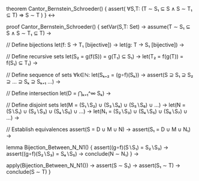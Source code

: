 theorem Cantor_Bernstein_Schroeder() {
  assert(
    ∀S,T: (T ∼ S₁ ⊆ S ∧ S ∼ T₁ ⊆ T) ⇒ S ∼ T
  )
} ↔

proof Cantor_Bernstein_Schroeder() {
  setVar(S,T: Set) →
  assume(T ∼ S₁ ⊆ S ∧ S ∼ T₁ ⊆ T) →
  
  // Define bijections
  let(f: S → T₁ [bijective]) →
  let(g: T → S₁ [bijective]) →
  
  // Define recursive sets
  let(S₂ = g(f(S)) = g(T₁) ⊆ S₁) →
  let(T₂ = f(g(T)) = f(S₁) ⊆ T₁) →
  
  // Define sequence of sets
  ∀k∈ℕ: let(Sₖ₊₂ = (g∘f)(Sₖ)) →
  assert(S ⊇ S₁ ⊇ S₂ ⊇ ... ⊇ Sₖ ⊇ Sₖ₊₁ ...) →
  
  // Define intersection
  let(D = ⋂ₖ₌₁^∞ Sₖ) →
  
  // Define disjoint sets
  let(M = (S₁∖S₂) ∪ (S₃∖S₄) ∪ (S₅∖S₆) ∪ ...) →
  let(N = (S∖S₁) ∪ (S₂∖S₃) ∪ (S₄∖S₅) ∪ ...) →
  let(N₁ = (S₂∖S₃) ∪ (S₄∖S₅) ∪ (S₆∖S₇) ∪ ...) →
  
  // Establish equivalences
  assert(S = D ∪ M ∪ N) →
  assert(S₁ = D ∪ M ∪ N₁) →
  
  lemma Bijection_Between_N_N1() {
    assert((g∘f)(S∖S₁) = S₂∖S₃) →
    assert((g∘f)(S₂∖S₃) = S₄∖S₅) →
    conclude(N ∼ N₁)
  } →
  
  apply(Bijection_Between_N_N1()) →
  assert(S ∼ S₁) →
  assert(S₁ ∼ T) →
  conclude(S ∼ T)
}
